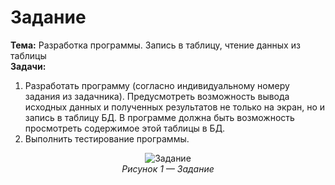 # Задание

**Тема:** Разработка программы. Запись в таблицу, чтение данных из таблицы  
**Задачи:**  
1. Разработать программу (согласно индивидуальному номеру задания из задачника). Предусмотреть возможность вывода исходных данных и полученных результатов не только на экран, но и запись в таблицу БД. В программе должна быть возможность просмотреть содержимое этой таблицы в БД.  
2.	Выполнить тестирование программы.  

<div align="center">
  
![Задание](https://github.com/user-attachments/assets/d055c996-972b-4075-b9b7-8ba05fc3fe2b)  
*Рисунок 1 — Задание*

</div>

